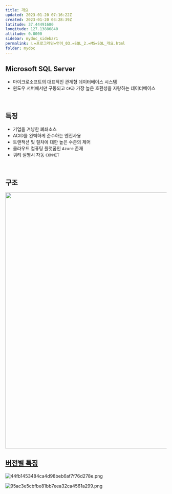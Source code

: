 ```yaml
---
title: 개요
updated: 2023-01-20 07:16:22Z
created: 2023-01-20 03:28:39Z
latitude: 37.44491680
longitude: 127.13886840
altitude: 0.0000
sidebar: mydoc_sidebar1
permalink: Ⅰ.=프로그래밍=언어_03.=SQL_2.=MS=SQL_개요.html
folder: mydoc
---
```


## Microsoft SQL Server
- 마이크로소프트의 대표적인 관계형 데이터베이스 시스템
- 윈도우 서버에서만 구동되고 `C#`과 가장 높은 호환성을 자랑하는 데이터베이스
<br>

## 특징
- 기업을 겨냥한 폐쇄소스
- ACID를 완벽하게 준수하는 엔진사용
- 트랜잭션 및 절차에 대한 높은 수준의 제어
- 클라우드 컴퓨팅 플랫폼인 `Azure` 존재
- 쿼리 실행시 자동 `COMMIT`
<br>

## 구조

<img src="../../../resources/1bfa5408cf626c797bd40189a379963a.png" width="800"/>

<br>

## [버전별 특징](https://www.microsoft.com/ko-kr/sql-server/sql-server-2019-comparison)

![44fb1453484ca4d98beb6af7f76d278e.png](../../../resources/44fb1453484ca4d98beb6af7f76d278e.png)

![95ac3e5cbfbe81bb7eea32ca4561a299.png](../../../resources/95ac3e5cbfbe81bb7eea32ca4561a299.png)
